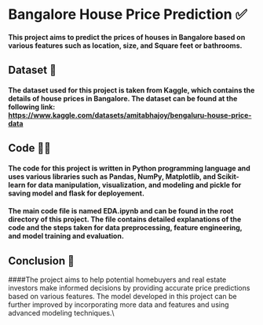 # Bangalore House Price Prediction ✅

#### This project aims to predict the prices of houses in Bangalore based on various features such as location, size, and Square feet or bathrooms.

## Dataset 📅

#### The dataset used for this project is taken from Kaggle, which contains the details of house prices in Bangalore. The dataset can be found at the following link: https://www.kaggle.com/datasets/amitabhajoy/bengaluru-house-price-data


## Code 🧑‍💻

####  The code for this project is written in Python programming language and uses various libraries such as Pandas, NumPy, Matplotlib, and Scikit-learn for data manipulation, visualization, and modeling and pickle for saving model and flask for deployement. 
#### The main code file is named EDA.ipynb and can be found in the root directory of this project. The file contains detailed explanations of the code and the steps taken for data preprocessing, feature engineering, and model training and evaluation.

## Conclusion 🙂

####The project aims to help potential homebuyers and real estate investors make informed decisions by providing accurate price predictions based on various features. The model developed in this project can be further improved by incorporating more data and features and using advanced modeling techniques.\
